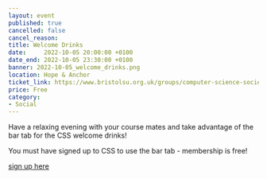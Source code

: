 ```yaml
---
layout: event
published: true
cancelled: false
cancel_reason:
title: Welcome Drinks
date:     2022-10-05 20:00:00 +0100
date_end: 2022-10-05 23:30:00 +0100
banner: 2022-10-05_welcome_drinks.png
location: Hope & Anchor
ticket_link: https://www.bristolsu.org.uk/groups/computer-science-society-22c3/events/welcome-drinks-9fe4
price: Free
category:
- Social
---
```


Have a relaxing evening with your course mates and take advantage of the bar tab for the CSS welcome drinks!

You must have signed up to CSS to use the bar tab - membership is free!

[sign up here](https://www.bristolsu.org.uk/groups/computer-science-society-22c3/events/welcome-drinks-9fe4)
